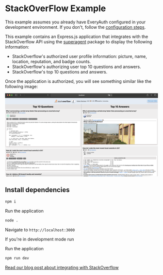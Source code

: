 # StackOverFlow Example

This example assumes you already have EveryAuth configured in your development environment. If you don't, follow the [configuration steps](https://github.com/fusebit/everyauth-express#getting-started). 

This example contains an Express.js application that integrates with the StackOverflow API using the [superagent](https://www.npmjs.com/package/superagent) package to display the following information:
- StackOverflow's authorized user profile information: picture, name, location, reputation, and badge counts.
- StackOverflow's authorizing user top 10 questions and answers.
- StackOverflow's top 10 questions and answers.


Once the application is authorized, you will see something similar like the following image:

![Screenshot demo](stack-overflow-example.png "Screenshot demo")
## Install dependencies

```bash
npm i
```

Run the application

```bash
node .
```

Navigate to `http://localhost:3000`

If you're in development mode run

Run the application

```bash
npm run dev
```

[Read our blog post about integrating with StackOverflow](https://fusebit.io/blog/using-stackoverflow-with-everyauth?utm_source=github.com&utm_medium=referral&utm_campaign=everyauth-examples&utm_content=using-stackoverflow-with-everyauth)